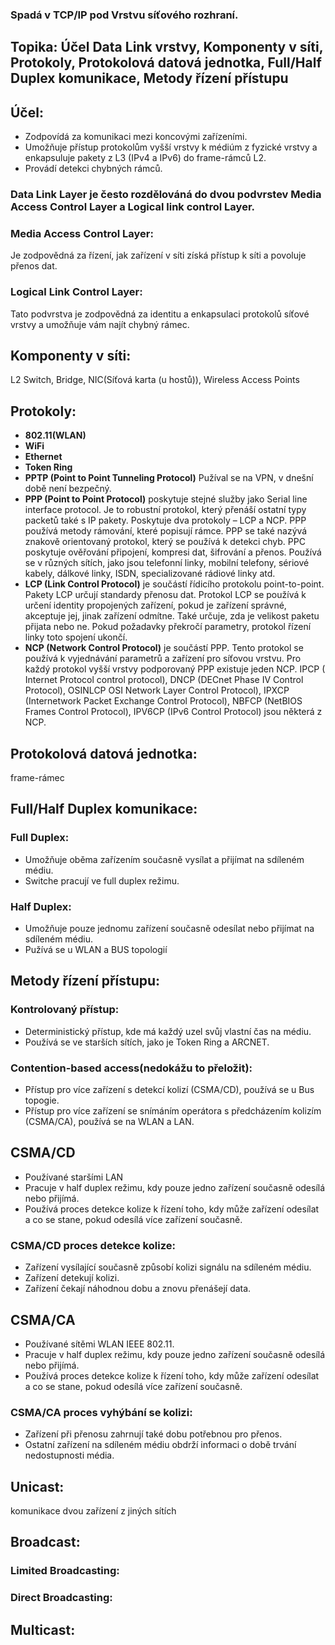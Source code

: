 ### Spadá v TCP/IP pod Vrstvu síťového rozhraní.

## Topika: Účel Data Link vrstvy, Komponenty v síti, Protokoly, Protokolová datová jednotka, Full/Half Duplex komunikace, Metody řízení přístupu

## Účel: 
- Zodpovídá za komunikaci mezi koncovými zařízeními. 
- Umožňuje přístup protokolům vyšší vrstvy k médiúm z fyzické vrstvy a enkapsuluje pakety z L3 (IPv4 a IPv6) do frame-rámců L2.
- Provádí detekci chybných rámců.

### Data Link Layer je često rozdělováná do dvou podvrstev Media Access Control Layer a Logical link control Layer.
### Media Access Control Layer: 
Je zodpovědná za řízení, jak zařízení v síti získá přístup k síti a povoluje přenos dat.

### Logical Link Control Layer: 
Tato podvrstva je zodpovědná za identitu a enkapsulaci protokolů síťové vrstvy a umožňuje vám najít chybný rámec.

## Komponenty v síti:
L2 Switch, Bridge, NIC(Síťová karta (u hostů)), Wireless Access Points

## Protokoly:
- **802.11(WLAN)**
- **WiFi**
- **Ethernet**
- **Token Ring**
- **PPTP (Point to Point Tunneling Protocol)** Pužíval se na VPN, v dnešní době není bezpečný.
- **PPP (Point to Point Protocol)** poskytuje stejné služby jako Serial line interface protocol. Je to robustní protokol, který přenáší ostatní typy packetů také s IP pakety. Poskytuje dva protokoly – LCP a NCP. PPP používá metody rámování, které popisují rámce. PPP se také nazývá znakově orientovaný protokol, který se používá k detekci chyb. PPC poskytuje ověřování připojení, kompresi dat, šifrování a přenos. Používá se v různých sítích, jako jsou telefonní linky, mobilní telefony, sériové kabely, dálkové linky, ISDN, specializované rádiové linky atd.
- **LCP (Link Control Protocol)** je součástí řídicího protokolu point-to-point. Pakety LCP určují standardy přenosu dat. Protokol LCP se používá k určení identity propojených zařízení, pokud je zařízení správné, akceptuje jej, jinak zařízení odmítne. Také určuje, zda je velikost paketu přijata nebo ne. Pokud požadavky překročí parametry, protokol řízení linky toto spojení ukončí.
- **NCP (Network Control Protocol)** je součástí PPP. Tento protokol se používá k vyjednávání parametrů a zařízení pro síťovou vrstvu. Pro každý protokol vyšší vrstvy podporovaný PPP existuje jeden NCP. IPCP ( Internet Protocol control protocol), DNCP (DECnet Phase IV Control Protocol), OSINLCP OSI Network Layer Control Protocol), IPXCP (Internetwork Packet Exchange Control Protocol), NBFCP (NetBIOS Frames Control Protocol), IPV6CP (IPv6 Control Protocol) jsou některá z NCP.


## Protokolová datová jednotka:
frame-rámec

## Full/Half Duplex komunikace:
### Full Duplex:
- Umožňuje oběma zařízením současně vysílat a přijímat na sdíleném médiu.
- Switche pracují ve full duplex režimu.

### Half Duplex: 
- Umožňuje pouze jednomu zařízení současně odesílat nebo přijímat na sdíleném médiu.
- Pužívá se u WLAN a BUS topologií

## Metody řízení přístupu:
### Kontrolovaný přístup:
- Deterministický přístup, kde má každý uzel svůj vlastní čas na médiu.
- Používá se ve starších sítích, jako je Token Ring a ARCNET.

### Contention-based access(nedokážu to přeložit):
- Přístup pro více zařízení s detekcí kolizí (CSMA/CD), používá se u Bus topogie.
- Přístup pro více zařízení se snímáním operátora s předcházením kolizím (CSMA/CA), používá se na WLAN a LAN.

## CSMA/CD
- Používané staršími LAN
- Pracuje v half duplex režimu, kdy pouze jedno zařízení současně odesílá nebo přijímá.
- Používá proces detekce kolize k řízení toho, kdy může zařízení odesílat a co se stane, pokud odesílá více zařízení současně.

### CSMA/CD proces detekce kolize:
- Zařízení vysílající současně způsobí kolizi signálu na sdíleném médiu.
- Zařízení detekují kolizi.
- Zařízení čekají náhodnou dobu a znovu přenášejí data.

## CSMA/CA
- Používané sítěmi WLAN IEEE 802.11.
- Pracuje v half duplex režimu, kdy pouze jedno zařízení současně odesílá nebo přijímá.
- Používá proces detekce kolize k řízení toho, kdy může zařízení odesílat a co se stane, pokud odesílá více zařízení současně.

### CSMA/CA proces vyhýbání se kolizi:
- Zařízení při přenosu zahrnují také dobu potřebnou pro přenos.
- Ostatní zařízení na sdíleném médiu obdrží informaci o době trvání nedostupnosti média.

## Unicast:
komunikace dvou zařízení z jiných sítích

## Broadcast:

### Limited Broadcasting:

### Direct Broadcasting:

## Multicast:
